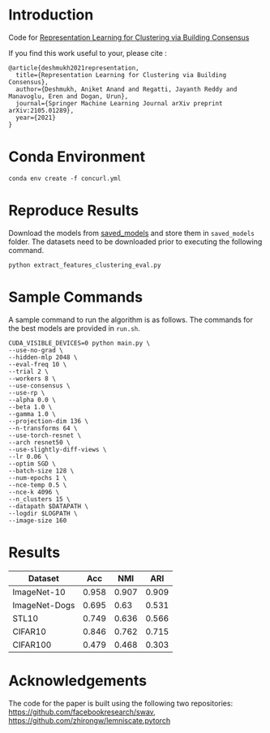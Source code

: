 # Introduction 
Code for [Representation Learning for Clustering via Building Consensus](https://arxiv.org/pdf/2105.01289.pdf)

If you find this work useful to your, please cite :
```
@article{deshmukh2021representation,
  title={Representation Learning for Clustering via Building Consensus},
  author={Deshmukh, Aniket Anand and Regatti, Jayanth Reddy and Manavoglu, Eren and Dogan, Urun},
  journal={Springer Machine Learning Journal arXiv preprint arXiv:2105.01289},
  year={2021}
}
```

# Conda Environment

`conda env create -f concurl.yml`


# Reproduce Results
Download the models from [saved_models](https://drive.google.com/file/d/1iYw5mS8poqhaAOkeyGujQuuxEtUk8Xcc/view?usp=sharing) and store them in `saved_models` folder. The datasets need to be downloaded prior to executing the following command. 

`python extract_features_clustering_eval.py`


# Sample Commands

A sample command to run the algorithm is as follows. The commands for the best models are provided in `run.sh`.

```
CUDA_VISIBLE_DEVICES=0 python main.py \
--use-no-grad \
--hidden-mlp 2048 \
--eval-freq 10 \
--trial 2 \
--workers 8 \
--use-consensus \
--use-rp \
--alpha 0.0 \
--beta 1.0 \
--gamma 1.0 \
--projection-dim 136 \
--n-transforms 64 \
--use-torch-resnet \
--arch resnet50 \
--use-slightly-diff-views \
--lr 0.06 \
--optim SGD \
--batch-size 128 \
--num-epochs 1 \
--nce-temp 0.5 \
--nce-k 4096 \
--n_clusters 15 \
--datapath $DATAPATH \
--logdir $LOGPATH \
--image-size 160 

```


# Results

| Dataset | Acc | NMI | ARI | 
| ---- | ---- | ---- | ---- | 
| ImageNet-10 | 0.958 | 0.907 | 0.909 |
| ImageNet-Dogs | 0.695 | 0.63 | 0.531 | 
| STL10 | 0.749 | 0.636 | 0.566 |
| CIFAR10 | 0.846 | 0.762 | 0.715 | 
| CIFAR100 | 0.479 | 0.468 | 0.303 |


# Acknowledgements
The code for the paper is built using the following two repositories: https://github.com/facebookresearch/swav, https://github.com/zhirongw/lemniscate.pytorch
